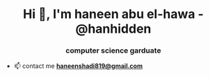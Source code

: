 
<h1 align="center">Hi 👋, I'm haneen abu el-hawa -  @hanhidden</h1>
<h3 align="center"> computer science garduate</h3>

- 📫 contact me **haneenshadi819@gmail.com**





<!---
hanhidden/hanhidden is a ✨ special ✨ repository because its `README.md` (this file) appears on your GitHub profile.
You can click the Preview link to take a look at your changes.
--->
